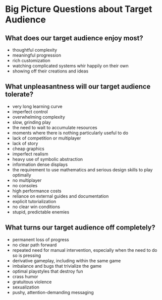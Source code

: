 # Big Picture Questions about Target Audience

## What does our target audience enjoy most?
- thoughtful complexity
- meaningful progression
- rich customization
- watching complicated systems whir happily on their own
- showing off their creations and ideas

## What unpleasantness will our target audience tolerate?
- very long learning curve
- imperfect control
- overwhelming complexity
- slow, grinding play
- the need to wait to accumulate resources
- moments where there is nothing particularly useful to do
- lack of competition or multiplayer
- lack of story
- cheap graphics 
- imperfect realism
- heavy use of symbolic abstraction
- information dense displays
- the requirement to use mathematics and serious design skills to play optimally
- no multiplayer
- no consoles
- high performance costs
- reliance on external guides and documentation
- explicit tutorialization
- no clear win conditions
- stupid, predictable enemies

## What turns our target audience off completely?
- permanent loss of progress
- no clear path forward
- repeated need for manual intervention, especially when the need to do so is pressing
- derivative gameplay, including within the same game
- imbalance and bugs that trivialize the game
- optimal playstyles that destroy fun
- crass humor
- gratuitous violence
- sexualization
- pushy, attention-demanding messaging
